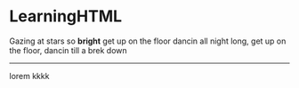 # LearningHTML

Gazing at stars so **bright**
get up on the floor dancin all night long, get up on the floor, dancin till a brek down
***
lorem kkkk
